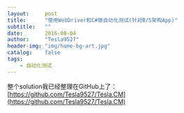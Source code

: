 ```yaml
---
layout:     post
title:      "使用WebDriver和C#做自动化测试(针对B/S架构App)"
subtitle:   ""
date:       2016-08-04
author:     "Tesla9527"
header-img: "img/home-bg-art.jpg"
catalog:    false
tags:
    - 自动化测试
---
```

整个solution我已经整理在GitHub上了：[https://github.com/Tesla9527/Tesla.CM](https://github.com/Tesla9527/Tesla.CM)
